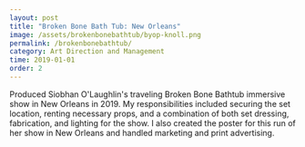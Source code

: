 ```yaml
---
layout: post
title: "Broken Bone Bath Tub: New Orleans"
image: /assets/brokenbonebathtub/byop-knoll.png
permalink: /brokenbonebathtub/
category: Art Direction and Management
time: 2019-01-01
order: 2
---
```


Produced Siobhan O'Laughlin's traveling Broken Bone Bathtub immersive show in New Orleans in 2019. My responsibilities included securing the set location, renting necessary props, and a combination of both set dressing, fabrication, and lighting for the show. I also created the poster for this run of her show in New Orleans and handled marketing and print advertising. 